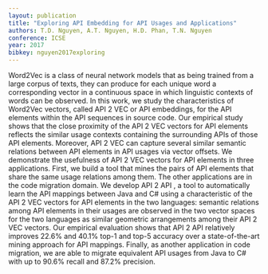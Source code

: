 ```yaml
---
layout: publication
title: "Exploring API Embedding for API Usages and Applications"
authors: T.D. Nguyen, A.T. Nguyen, H.D. Phan, T.N. Nguyen
conference: ICSE
year: 2017
bibkey: nguyen2017exploring
---
```

Word2Vec is a class of neural network models that
as being trained from a large corpus of texts, they can produce for
each unique word a corresponding vector in a continuous space in
which linguistic contexts of words can be observed. In this work,
we study the characteristics of Word2Vec vectors, called API 2 VEC
or API embeddings, for the API elements within the API sequences in source code. Our empirical study shows that the close
proximity of the API 2 VEC vectors for API elements reflects the
similar usage contexts containing the surrounding APIs of those
API elements. Moreover, API 2 VEC can capture several similar
semantic relations between API elements in API usages via vector
offsets. We demonstrate the usefulness of API 2 VEC vectors for
API elements in three applications. First, we build a tool that mines the pairs of API elements that share the same usage relations
among them. The other applications are in the code migration
domain. We develop API 2 API , a tool to automatically learn the
API mappings between Java and C# using a characteristic of the
API 2 VEC vectors for API elements in the two languages: semantic
relations among API elements in their usages are observed in the
two vector spaces for the two languages as similar geometric
arrangements among their API 2 VEC vectors. Our empirical
evaluation shows that API 2 API relatively improves 22.6% and
40.1% top-1 and top-5 accuracy over a state-of-the-art mining
approach for API mappings. Finally, as another application in
code migration, we are able to migrate equivalent API usages
from Java to C# with up to 90.6% recall and 87.2% precision.
